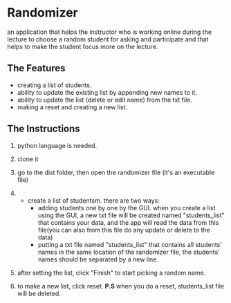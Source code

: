 # Randomizer

an application that helps the instructor who is working online during the lecture to choose a random student for asking and participate and that helps to make the student focus more on the lecture.

## The Features

* creating a list of students.
* ability to update the existing list by appending new names to it.
* ability to update the list (delete or edit name) from the txt file.
* making a reset and creating a new list.

## The Instructions

1. python language is needed.

3. clone it

3. go to the dist folder, then open the randomizer file (it's an executable file)

4. * create a list of studentsm.
        there are two ways:
        + adding students one by one by the GUI.
    when you create a list using the GUI, a new txt file will be created named "students_list" that contains your data, and the app will read the data from this file(you can also from this file do any update or delete to the data)
        + putting a txt file named "students_list" that contains all students' names in the same location of the randomizer file,  the students' names should be separated by a new line. 
    
5. after setting the list, click "Finish" to start picking a random name.

6. to make a new list, click reset.
**P.S** when you do a reset, students_list file will be deleted.
